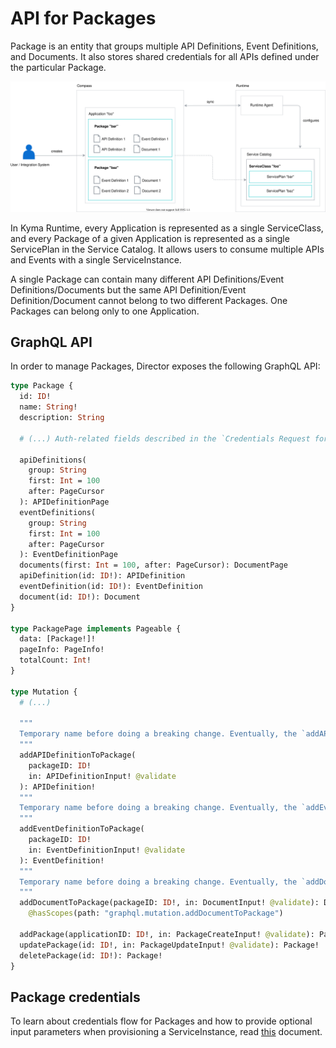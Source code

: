 # API for Packages


Package is an entity that groups multiple API Definitions, Event Definitions, and Documents. It also stores shared credentials for all APIs defined under the particular Package.

![API Packages Diagram](./assets/packages-api.svg)

In Kyma Runtime, every Application is represented as a single ServiceClass, and every Package of a given Application is represented as a single ServicePlan in the Service Catalog. It allows users to consume multiple APIs and Events with a single ServiceInstance.


A single Package can contain many different API Definitions/Event Definitions/Documents but the same API Definition/Event Definition/Document cannot belong to two different Packages. One Packages can belong only to one Application.


## GraphQL API

In order to manage Packages, Director exposes the following GraphQL API:

```graphql
type Package {
  id: ID!
  name: String!
  description: String

  # (...) Auth-related fields described in the `Credentials Request for Packages` document

  apiDefinitions(
    group: String
    first: Int = 100
    after: PageCursor
  ): APIDefinitionPage
  eventDefinitions(
    group: String
    first: Int = 100
    after: PageCursor
  ): EventDefinitionPage
  documents(first: Int = 100, after: PageCursor): DocumentPage
  apiDefinition(id: ID!): APIDefinition
  eventDefinition(id: ID!): EventDefinition
  document(id: ID!): Document
}

type PackagePage implements Pageable {
  data: [Package!]!
  pageInfo: PageInfo!
  totalCount: Int!
}

type Mutation {
  # (...)

  """
  Temporary name before doing a breaking change. Eventually, the `addAPIDefinition` mutation will be changed and there will be just one mutation: `addAPIDefinitionToPackage`.
  """
  addAPIDefinitionToPackage(
    packageID: ID!
    in: APIDefinitionInput! @validate
  ): APIDefinition!
  """
  Temporary name before doing a breaking change. Eventually, the `addEventDefinition` mutation will be changed and there will be just one mutation: `addEventDefinitionToPackage`.
  """
  addEventDefinitionToPackage(
    packageID: ID!
    in: EventDefinitionInput! @validate
  ): EventDefinition!
  """
  Temporary name before doing a breaking change. Eventually, the `addDocument` mutation will be changed and there will be just one mutation: `addDocumentToPackage`.
  """
  addDocumentToPackage(packageID: ID!, in: DocumentInput! @validate): Document!
    @hasScopes(path: "graphql.mutation.addDocumentToPackage")

  addPackage(applicationID: ID!, in: PackageCreateInput! @validate): Package!
  updatePackage(id: ID!, in: PackageUpdateInput! @validate): Package!
  deletePackage(id: ID!): Package!
}
```

## Package credentials

To learn about credentials flow for Packages and how to provide optional input parameters when provisioning a ServiceInstance, read [this](./03-packages-credential-requests.md) document.
